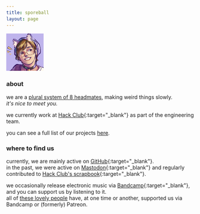```yaml
---
title: sporeball
layout: page
---
```


![sporeball's avatar](assets/avatar.png)

### about

we are a [plural system of 8 headmates](pages/system_information), making weird things slowly.\
*it's nice to meet you.*

we currently work at [Hack Club](https://hackclub.com){:target="_blank"} as part of the engineering team.

you can see a full list of our projects [here](pages/works).

### where to find us

currently, we are mainly active on [GitHub](https://github.com/sporeball){:target="_blank"}.\
in the past, we were active on [Mastodon](https://tech.lgbt/@sporeball){:target="_blank"} and regularly contributed to [Hack Club's scrapbook](https://scrapbook.hackclub.com/sporeball){:target="_blank"}.

we occasionally release electronic music via [Bandcamp](https://sporeball.bandcamp.com){:target="_blank"}, and you can support us by listening to it.\
all of [these lovely people](pages/thanks) have, at one time or another, supported us via Bandcamp or (formerly) Patreon.
